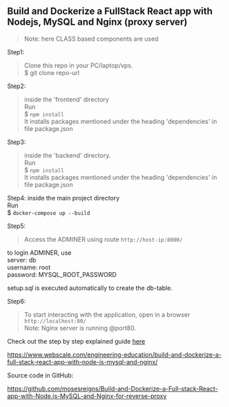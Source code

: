 ## Build and Dockerize a FullStack React app with Nodejs, MySQL and Nginx (proxy server)


> Note: here CLASS based components are used

Step1:
> Clone this repo in your PC/laptop/vps.   
$ git clone repo-url

Step2:
> inside the 'frontend' directory    
Run   
$ `npm install`   
It installs packages mentioned under the heading 'dependencies' in file package.json

Step3:
> inside the 'backend' directory.  
Run   
$ `npm install`   
It installs packages mentioned under the heading 'dependencies' in file package.json

Step4:
inside the main project directory  
Run   
$ `docker-compose up --build`   


Step5:
> Access the ADMINER using route    `http://host-ip:8000/`


to login ADMINER, use    
server: db   
username: root   
password: MYSQL_ROOT_PASSWORD    

setup.sql is executed automatically to create the db-table.      
        
      
Step6:
> To start interacting with the application, open in a browser     
`http://localhost:80/`    
Note: Nginx server is running @port80.

Check out the step by step explained guide [here](https://www.webscale.com/engineering-education/build-and-dockerize-a-full-stack-react-app-with-nodejs-and-nginx/)


https://www.webscale.com/engineering-education/build-and-dockerize-a-full-stack-react-app-with-node-js-mysql-and-nginx/

Source code in GitHub:

https://github.com/mosesreigns/Build-and-Dockerize-a-Full-stack-React-app-with-Node.js-MySQL-and-Nginx-for-reverse-proxy



